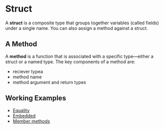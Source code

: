 # Struct

A **struct** is a composite type that groups together variables (called fields) under a single name. You can also assign a method against a struct.

## A Method

A **method** is a function that is associated with a specific type—either a struct or a named type. The key components of a method are:

* reciever typea
* method name
* method argument and return types

## Working Examples

* [Equality](./struct_equality_test.go)
* [Embedded](./struct_embedded_test.go)
* [Member methods](./struct_methods_test.go)
